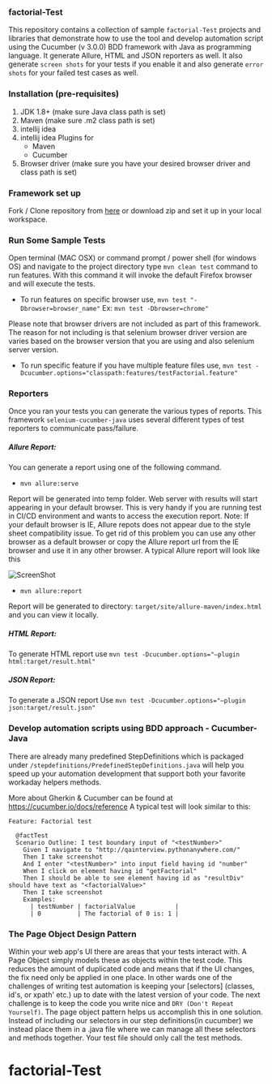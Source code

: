 ### factorial-Test

This repository contains a collection of sample `factorial-Test` projects and libraries that demonstrate how to use the tool and develop automation script using the Cucumber (v 3.0.0) BDD framework with Java as programming language. It generate Allure, HTML and JSON reporters as well. It also generate `screen shots` for your tests if you enable it and also generate `error shots` for your failed test cases as well.

### Installation (pre-requisites)
1. JDK 1.8+ (make sure Java class path is set)
2. Maven (make sure .m2 class path is set)
3. intellij idea
4. intellij idea Plugins for
    - Maven
    - Cucumber
5. Browser driver (make sure you have your desired browser driver and class path is set)

### Framework set up
Fork / Clone repository from [here](https://github.com/ShammikaDahanayaka/factorial-Test) or download zip and set it up in your local workspace.

### Run Some Sample Tests
Open terminal (MAC OSX) or command prompt / power shell (for windows OS) and navigate to the project directory
type `mvn clean test` command to run features. With this command it will invoke the default Firefox browser and will execute the tests.

- To run features on specific browser use, `mvn test "-Dbrowser=browser_name"`
Ex: `mvn test -Dbrowser=chrome"`

Please note that browser drivers are not included as part of this framework. The reason for not including is that selenium browser driver version are varies based on the browser version that you are using and also selenium server version.

- To run specific feature if you have multiple feature files use,
`mvn test -Dcucumber.options="classpath:features/testFactorial.feature"`

### Reporters
Once you ran your tests you can generate the various types of reports. This framework `selenium-cucumber-java` uses several different types of test reporters to communicate pass/failure.

##### Allure Report:
You can generate a report using one of the following command.
- `mvn allure:serve`

Report will be generated into temp folder. Web server with results will start appearing in your default browser. This is very handy if you are running test in CI/CD environment and wants to access the execution report. Note: If your default browser is IE, Allure repots does not appear due to the style sheet compatibility issue. To get rid of this problem you can use any other browser as a default browser or copy the Allure report url from the IE browser and use it in any other browser. A typical Allure report will look like this

![ScreenShot](https://github.com/allure-framework/allure2/blob/master/.github/readme-img.png)

- `mvn allure:report`

Report will be generated tо directory: `target/site/allure-maven/index.html` and you can view it locally.

##### HTML Report:
To generate HTML report use  `mvn test -Dcucumber.options="–plugin html:target/result.html"`

##### JSON Report:
To generate a JSON report Use `mvn test -Dcucumber.options="–plugin json:target/result.json"`

### Develop automation scripts using BDD approach - Cucumber-Java
There are already many predefined StepDefinitions which is packaged under `/stepdefinitions/PredefinedStepDefinitions.java` will help you speed up your automation development that support both your favorite workaday helpers methods.

More about Gherkin & Cucumber can be found at https://cucumber.io/docs/reference A typical test will look similar to this:

```
Feature: Factorial test

  @factTest
  Scenario Outline: I test boundary input of "<testNumber>"
    Given I navigate to "http://qainterview.pythonanywhere.com/"
    Then I take screenshot
    And I enter "<testNumber>" into input field having id "number"
    When I click on element having id "getFactorial"
    Then I should be able to see element having id as "resultDiv" should have text as "<factorialValue>"
    Then I take screenshot
    Examples:
      | testNumber | factorialValue           |
      | 0          | The factorial of 0 is: 1 |
```

### The Page Object Design Pattern
Within your web app's UI there are areas that your tests interact with. A Page Object simply models these as objects within the test code. This reduces the amount of duplicated code and means that if the UI changes, the fix need only be applied in one place. In other wards one of the challenges of writing test automation is keeping your [selectors] (classes, id's, or xpath' etc.) up to date with the latest version of your code. The next challenge is to keep the code you write nice and `DRY (Don't Repeat Yourself)`. The page object pattern helps us accomplish this in one solution. Instead of including our selectors in our step definitions(in cucumber) we instead place them in a <pagename>.java file where we can manage all these selectors and methods together. Your test file should only call the test methods.

# factorial-Test
